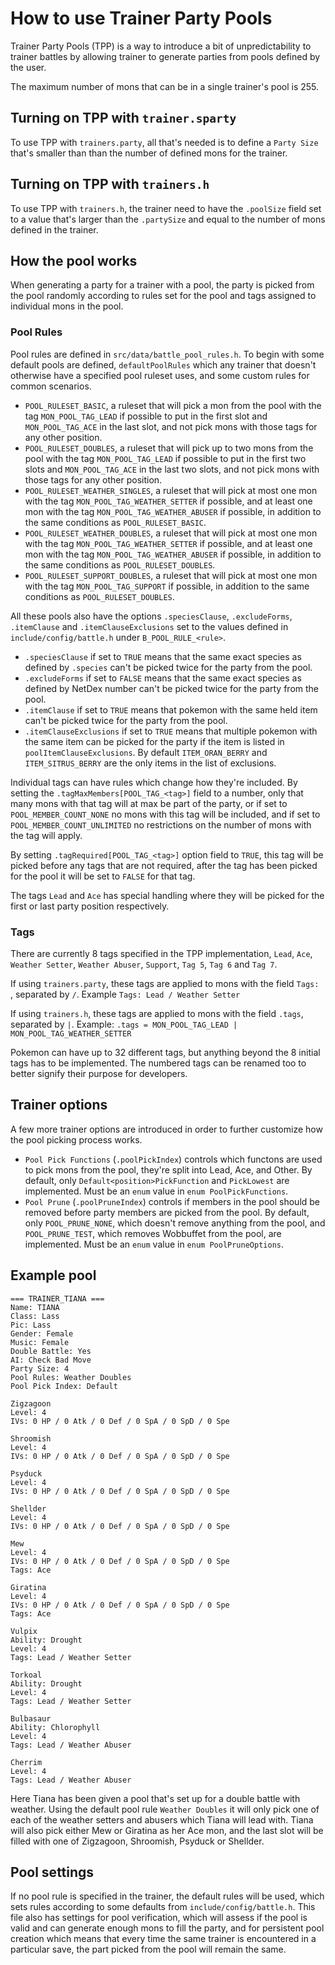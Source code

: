# How to use Trainer Party Pools
Trainer Party Pools (TPP) is a way to introduce a bit of unpredictability to trainer battles by allowing trainer to generate parties from pools defined by the user.

The maximum number of mons that can be in a single trainer's pool is 255.

## Turning on TPP with `trainer.sparty`
To use TPP with `trainers.party`, all that's needed is to define a `Party Size` that's smaller than than the number of defined mons for the trainer.

## Turning on TPP with `trainers.h`
To use TPP with `trainers.h`, the trainer need to have the `.poolSize` field set to a value that's larger than the `.partySize` and equal to the number of mons defined in the trainer.

## How the pool works
When generating a party for a trainer with a pool, the party is picked from the pool randomly according to rules set for the pool and tags assigned to individual mons in the pool.

### Pool Rules
Pool rules are defined in `src/data/battle_pool_rules.h`. To begin with some default pools are defined, `defaultPoolRules` which any trainer that doesn't otherwise have a specified pool ruleset uses, and some custom rules for common scenarios.

- `POOL_RULESET_BASIC`, a ruleset that will pick a mon from the pool with the tag `MON_POOL_TAG_LEAD` if possible to put in the first slot and `MON_POOL_TAG_ACE` in the last slot, and not pick mons with those tags for any other position.
- `POOL_RULESET_DOUBLES`, a ruleset that will pick up to two mons from the pool with the tag `MON_POOL_TAG_LEAD` if possible to put in the first two slots and `MON_POOL_TAG_ACE` in the last two slots, and not pick mons with those tags for any other position.
- `POOL_RULESET_WEATHER_SINGLES`, a ruleset that will pick at most one mon with the tag `MON_POOL_TAG_WEATHER_SETTER` if possible, and at least one mon with the tag `MON_POOL_TAG_WEATHER_ABUSER` if possible, in addition to the same conditions as `POOL_RULESET_BASIC`.
- `POOL_RULESET_WEATHER_DOUBLES`, a ruleset that will pick at most one mon with the tag `MON_POOL_TAG_WEATHER_SETTER` if possible, and at least one mon with the tag `MON_POOL_TAG_WEATHER_ABUSER` if possible, in addition to the same conditions as `POOL_RULESET_DOUBLES`.
- `POOL_RULESET_SUPPORT_DOUBLES`, a ruleset that will pick at most one mon with the tag `MON_POOL_TAG_SUPPORT` if possible, in addition to the same conditions as `POOL_RULESET_DOUBLES`.

All these pools also have the options `.speciesClause`, `.excludeForms`, `.itemClause` and `.itemClauseExclusions` set to the values defined in `include/config/battle.h` under `B_POOL_RULE_<rule>`.

- `.speciesClause` if set to `TRUE` means that the same exact species as defined by `.species` can't be picked twice for the party from the pool.
- `.excludeForms` if set to `FALSE` means that the same exact species as defined by NetDex number can't be picked twice for the party from the pool.
- `.itemClause` if set to `TRUE` means that pokemon with the same held item can't be picked twice for the party from the pool.
- `.itemClauseExclusions` if set to `TRUE` means that multiple pokemon with the same item can be picked for the party if the item is listed in `poolItemClauseExclusions`. By default `ITEM_ORAN_BERRY` and `ITEM_SITRUS_BERRY` are the only items in the list of exclusions.

Individual tags can have rules which change how they're included.
By setting the `.tagMaxMembers[POOL_TAG_<tag>]` field to a number, only that many mons with that tag will at max be part of the party, or if set to `POOL_MEMBER_COUNT_NONE` no mons with this tag will be included, and if set to `POOL_MEMBER_COUNT_UNLIMITED` no restrictions on the number of mons with the tag will apply.

By setting `.tagRequired[POOL_TAG_<tag>]` option field to `TRUE`, this tag will be picked before any tags that are not required, after the tag has been picked for the pool it will be set to `FALSE` for that tag.

The tags `Lead` and `Ace` has special handling where they will be picked for the first or last party position respectively.

### Tags
There are currently 8 tags specified in the TPP implementation, `Lead`, `Ace`, `Weather Setter`, `Weather Abuser`, `Support`, `Tag 5`, `Tag 6` and `Tag 7`.

If using `trainers.party`, these tags are applied to mons with the field `Tags: `, separated by `/`. Example `Tags: Lead / Weather Setter`

If using `trainers.h`, these tags are applied to mons with the field `.tags`, separated by `|`. Example: `.tags = MON_POOL_TAG_LEAD | MON_POOL_TAG_WEATHER_SETTER`

Pokemon can have up to 32 different tags, but anything beyond the 8 initial tags has to be implemented. The numbered tags can be renamed too to better signify their purpose for developers.

## Trainer options
A few more trainer options are introduced in order to further customize how the pool picking process works.

- `Pool Pick Functions` (`.poolPickIndex`) controls which functons are used to pick mons from the pool, they're split into Lead, Ace, and Other.
By default, only `Default<position>PickFunction` and `PickLowest` are implemented. Must be an `enum` value in `enum PoolPickFunctions`.
- `Pool Prune` (`.poolPruneIndex`) controls if members in the pool should be removed before party members are picked from the pool.
By default, only `POOL_PRUNE_NONE`, which doesn't remove anything from the pool, and `POOL_PRUNE_TEST`, which removes Wobbuffet from the pool, are implemented. Must be an  `enum` value in `enum PoolPruneOptions`.

## Example pool
```
=== TRAINER_TIANA ===
Name: TIANA
Class: Lass
Pic: Lass
Gender: Female
Music: Female
Double Battle: Yes
AI: Check Bad Move
Party Size: 4
Pool Rules: Weather Doubles
Pool Pick Index: Default

Zigzagoon
Level: 4
IVs: 0 HP / 0 Atk / 0 Def / 0 SpA / 0 SpD / 0 Spe

Shroomish
Level: 4
IVs: 0 HP / 0 Atk / 0 Def / 0 SpA / 0 SpD / 0 Spe

Psyduck
Level: 4
IVs: 0 HP / 0 Atk / 0 Def / 0 SpA / 0 SpD / 0 Spe

Shellder
Level: 4
IVs: 0 HP / 0 Atk / 0 Def / 0 SpA / 0 SpD / 0 Spe

Mew
Level: 4
IVs: 0 HP / 0 Atk / 0 Def / 0 SpA / 0 SpD / 0 Spe
Tags: Ace

Giratina
Level: 4
IVs: 0 HP / 0 Atk / 0 Def / 0 SpA / 0 SpD / 0 Spe
Tags: Ace

Vulpix
Ability: Drought
Level: 4
Tags: Lead / Weather Setter

Torkoal
Ability: Drought
Level: 4
Tags: Lead / Weather Setter

Bulbasaur
Ability: Chlorophyll
Level: 4
Tags: Lead / Weather Abuser

Cherrim
Level: 4
Tags: Lead / Weather Abuser
```
Here Tiana has been given a pool that's set up for a double battle with weather. Using the default pool rule `Weather Doubles` it will only pick one of each of the weather setters and abusers which Tiana will lead with. Tiana will also pick either Mew or Giratina as her Ace mon, and the last slot will be filled with one of Zigzagoon, Shroomish, Psyduck or Shellder.

## Pool settings
If no pool rule is specified in the trainer, the default rules will be used, which sets rules according to some defaults from `include/config/battle.h`.
This file also has settings for pool verification, which will assess if the pool is valid and can generate enough mons to fill the party, and for persistent pool creation which means that every time the same trainer is encountered in a particular save, the part picked from the pool will remain the same.
